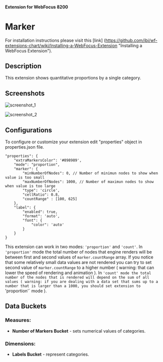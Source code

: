 #### Extension for WebFocus 8200

# Marker

For installation instructions please visit this [link] (https://github.com/ibi/wf-extensions-chart/wiki/Installing-a-WebFocus-Extension "Installing a WebFocus Extension").

## Description

This extension shows quantitative proportions by a single category.

## Screenshots

![screenshot_1](https://github.com/ibi/wf-extensions-chart/blob/master/com.ibi.marker/screenshots/1.png)

![screenshot_2](https://github.com/ibi/wf-extensions-chart/blob/master/com.ibi.marker/screenshots/2.png)

## Configurations

To configure or customize your extension edit "properties" object in properties.json file.
	
	"properties": {
        "extraMarkersColor": '#898989',
        "mode": "proportion",
        "marker": {
            "minNumberOfNodes": 0, // Number of minimun nodes to show when value is too small
            "maxNumberOfNodes": 1000, // Number of maximun nodes to show when value is too large
            "type": 'circle',
            "cellRatio": 0.8,
            "countRange" : [100, 625]
        },
        "label": {
            "enabled": true,
            "format": 'auto',
            "font": {
                "color": 'auto'
            }
        }
    }

This extension can work in two modes: `'proportion'` and `'count'`.  In `'proportion'` mode the total number of nodes that engine renders will be between first and second values of `marker.countRange` array. If you notice that some relatively small data values are not rendered you can try to set second value of `marker.countRange` to a higher number ( warning: that can lower the speed of rendering and animation ). In `'count' mode the total number of the nodes that is rendered will depend on the sum of all values ( warning: if you are dealing with a data set that sums up to a number that is larger than a 1000, you should set extension to `'proportion'` mode ). 

## Data Buckets

### Measures:
* **Number of Markers Bucket** - sets numerical values of categories.

### Dimensions:
* **Labels Bucket** - represent categories.

